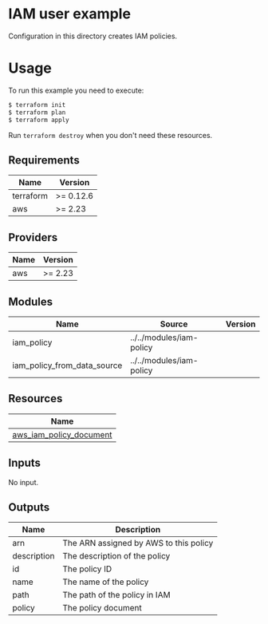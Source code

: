 # IAM user example

Configuration in this directory creates IAM policies.

# Usage

To run this example you need to execute:

```bash
$ terraform init
$ terraform plan
$ terraform apply
```

Run `terraform destroy` when you don't need these resources.

<!-- BEGINNING OF PRE-COMMIT-TERRAFORM DOCS HOOK -->
## Requirements

| Name | Version |
|------|---------|
| terraform | >= 0.12.6 |
| aws | >= 2.23 |

## Providers

| Name | Version |
|------|---------|
| aws | >= 2.23 |

## Modules

| Name | Source | Version |
|------|--------|---------|
| iam_policy | ../../modules/iam-policy |  |
| iam_policy_from_data_source | ../../modules/iam-policy |  |

## Resources

| Name |
|------|
| [aws_iam_policy_document](https://registry.terraform.io/providers/hashicorp/aws/2.23/docs/data-sources/iam_policy_document) |

## Inputs

No input.

## Outputs

| Name | Description |
|------|-------------|
| arn | The ARN assigned by AWS to this policy |
| description | The description of the policy |
| id | The policy ID |
| name | The name of the policy |
| path | The path of the policy in IAM |
| policy | The policy document |
<!-- END OF PRE-COMMIT-TERRAFORM DOCS HOOK -->
